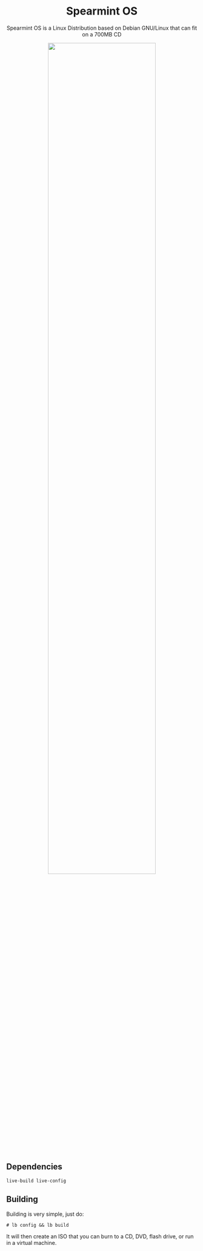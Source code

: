<h1 align="center">Spearmint OS</h1>

<p align="center">Spearmint OS is a Linux Distribution based on Debian GNU/Linux that can fit on a 700MB CD</p>

<p align="center"><img width=75% src=https://upload.wikimedia.org/wikipedia/commons/2/26/Spearmintos-1.png></p>

## Dependencies
```
live-build live-config
```

## Building
Building is very simple, just do:
```
# lb config && lb build
```
It will then create an ISO that you can burn to a CD, DVD, flash drive, or run in a virtual machine.
